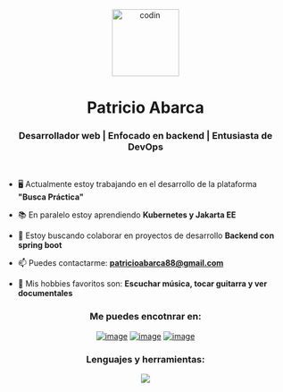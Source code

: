<!--<a href="https://emoji.gg/emoji/22755-codin"><img src="https://cdn3.emoji.gg/emojis/22755-codin.gif" width="64px" height="64px" alt="codin">-->

<div align="center">
  <a align="center" href="https://emoji.gg/emoji/22755-codin"><img align="center" src="https://cdn3.emoji.gg/emojis/22755-codin.gif" width="120px" height="120px" alt="codin"></a>
</div>


<h1 align="center">Patricio Abarca</a></h1>

<!--<img src="https://raw.githubusercontent.com/ABSphreak/ABSphreak/master/gifs/Hi.gif" width="30px">-->
                                               
<h3 align="center">Desarrollador web | Enfocado en backend | Entusiasta de DevOps</h3>

  <br/>

- 🖥️ Actualmente estoy trabajando en el desarrollo de la plataforma **"Busca Práctica"**

- 📚 En paralelo estoy aprendiendo **Kubernetes y Jakarta EE**

- 💼 Estoy buscando colaborar en proyectos de desarrollo **Backend con spring boot**

- 📫 Puedes contactarme: **patricioabarca88@gmail.com**

- 🎵 Mis hobbies favoritos son: **Escuchar música, tocar guitarra y ver documentales**

<h3 align="center">Me puedes encotnrar en:</h3>
<div align="center">
  
[![image](https://img.shields.io/badge/portafolio-800080?style=for-the-badge&logoColor=white)](https://patricioabarca.netlify.app/)
[![image](https://img.shields.io/badge/LinkedIn-0077B5?style=for-the-badge&logo=linkedin&logoColor=white)](https://www.linkedin.com)
[![image](https://img.shields.io/badge/Gmail-D14836?style=for-the-badge&logo=gmail&logoColor=white)](mailto:patricioabarca88@gmail.com)

</div>




<h3 align="center">Lenguajes y herramientas:</h3>


<p align="center">
  <a href="https://skillicons.dev">
    <img src="https://skillicons.dev/icons?i=spring,java,angular,docker,postgresql,linux,git" />
  </a>
</p>






  
